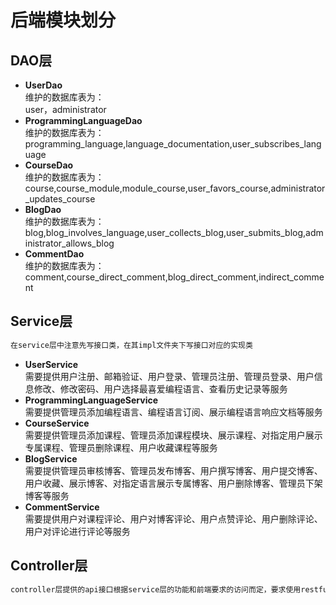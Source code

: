 # 后端模块划分  
## DAO层
- **UserDao**  
  维护的数据库表为：  
  user，administrator
- **ProgrammingLanguageDao**  
  维护的数据库表为：
  programming_language,language_documentation,user_subscribes_language
- **CourseDao**  
  维护的数据库表为：
  course,course_module,module_course,user_favors_course,administrator_updates_course
- **BlogDao**  
  维护的数据库表为：  
  blog,blog_involves_language,user_collects_blog,user_submits_blog,administrator_allows_blog
- **CommentDao**  
  维护的数据库表为： 
  comment,course_direct_comment,blog_direct_comment,indirect_comment
## Service层
```python
在service层中注意先写接口类，在其impl文件夹下写接口对应的实现类
```
- **UserService**  
  需要提供用户注册、邮箱验证、用户登录、管理员注册、管理员登录、用户信息修改、修改密码、用户选择最喜爱编程语言、查看历史记录等服务
- **ProgrammingLanguageService**  
  需要提供管理员添加编程语言、编程语言订阅、展示编程语言响应文档等服务
- **CourseService**  
  需要提供管理员添加课程、管理员添加课程模块、展示课程、对指定用户展示专属课程、管理员删除课程、用户收藏课程等服务
- **BlogService**  
  需要提供管理员审核博客、管理员发布博客、用户撰写博客、用户提交博客、用户收藏、展示博客、对指定语言展示专属博客、用户删除博客、管理员下架博客等服务
- **CommentService**  
  需要提供用户对课程评论、用户对博客评论、用户点赞评论、用户删除评论、用户对评论进行评论等服务
## Controller层
```python
controller层提供的api接口根据service层的功能和前端要求的访问而定，要求使用restful开发风格，对于前端的http请求，查询数据为get请求，提交数据为post请求，修改数据为put请求，删除数据为delete请求，不传入数据的请求一般为get请求，涉及隐私数据的采用post或put请求，按照前面service的划分一共5个controller
```